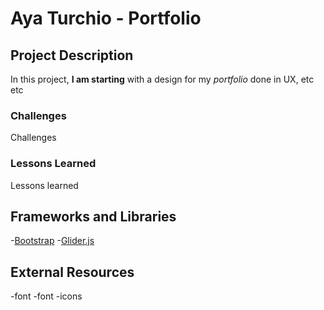 # Aya Turchio - Portfolio

## Project Description
In this project, **I am starting** with a design for my *portfolio* done in UX, etc etc

### Challenges
Challenges

### Lessons Learned
Lessons learned

## Frameworks and Libraries
-[Bootstrap](https://getbootstrap.com/)
-[Glider.js](https://nickpiscitelli.github.io/Glider.js/)

## External Resources
-font
-font
-icons